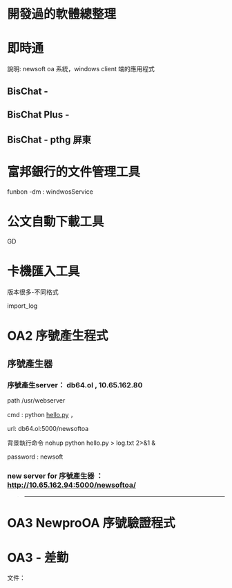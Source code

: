 # 開發過的軟體總整理

# 即時通

說明: newsoft oa 系統，windows client 端的應用程式

## BisChat -  

## BisChat Plus - 

## BisChat - pthg 屏東

# 富邦銀行的文件管理工具

funbon -dm   : windwosService

# 公文自動下載工具

GD

# 卡機匯入工具

版本很多-不同格式

import_log

# OA2 序號產生程式

## 序號產生器

### 序號產生server： db64.ol , 10.65.162.80 

path /usr/webserver 

cmd : python [hello.py](http://hello.py/) ，   

 url:   db64.ol:5000/newsoftoa 

背景執行命令    nohup python hello.py > log.txt 2>&1 & 

password : newsoft

### new server for 序號產生器 ：http://10.65.162.94:5000/newsoftoa/



> ---



# OA3 NewproOA 序號驗證程式



# OA3 - 差勤

文件：



